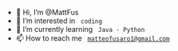 - 👋 Hi, I’m @MattFus
- 👀 I’m interested in <code> coding </code>
- 🌱 I’m currently learning <code> Java - Python </code>
- 📫 How to reach me <code> matteofusaro1@gmail.com </code>

<!---
MattFus/MattFus is a ✨ special ✨ repository because its `README.md` (this file) appears on your GitHub profile.
You can click the Preview link to take a look at your changes.
--->
